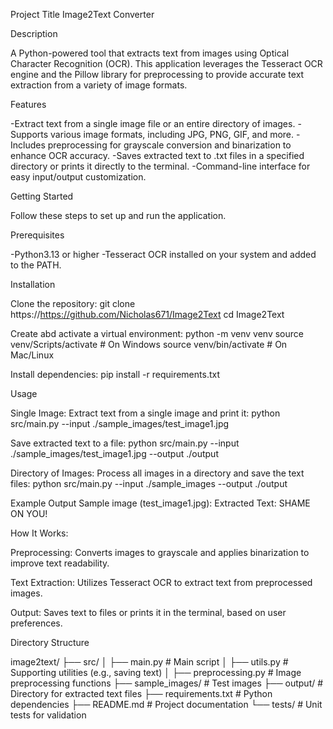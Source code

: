 Project Title
Image2Text Converter

Description

A Python-powered tool that extracts text from images using Optical Character Recognition (OCR). This application leverages the Tesseract OCR engine and the Pillow library for preprocessing to provide accurate text extraction from a variety of image formats.

Features

-Extract text from a single image file or an entire directory of images.
-Supports various image formats, including JPG, PNG, GIF, and more.
-Includes preprocessing for grayscale conversion and binarization to enhance OCR accuracy.
-Saves extracted text to .txt files in a specified directory or prints it directly to the terminal.
-Command-line interface for easy input/output customization.

Getting Started

Follow these steps to set up and run the application.

Prerequisites

-Python3.13 or higher
-Tesseract OCR installed on your system and added to the PATH.

Installation

Clone the repository:
git clone https://https://github.com/Nicholas671/Image2Text
cd Image2Text

Create abd activate a virtual environment:
python -m venv venv
source venv/Scripts/activate # On Windows
source venv/bin/activate # On Mac/Linux

Install dependencies:
pip install -r requirements.txt

Usage

Single Image:
Extract text from a single image and print it:
python src/main.py --input ./sample_images/test_image1.jpg

Save extracted text to a file:
python src/main.py --input ./sample_images/test_image1.jpg --output ./output

Directory of Images:
Process all images in a directory and save the text files:
python src/main.py --input ./sample_images --output ./output

Example Output
Sample image (test_image1.jpg):
Extracted Text:
SHAME ON YOU!

How It Works:

Preprocessing:
Converts images to grayscale and applies binarization to improve text readability.

Text Extraction:
Utilizes Tesseract OCR to extract text from preprocessed images.

Output:
Saves text to files or prints it in the terminal, based on user preferences.

Directory Structure

image2text/
├── src/
│ ├── main.py # Main script
│ ├── utils.py # Supporting utilities (e.g., saving text)
│ ├── preprocessing.py # Image preprocessing functions
├── sample_images/ # Test images
├── output/ # Directory for extracted text files
├── requirements.txt # Python dependencies
├── README.md # Project documentation
└── tests/ # Unit tests for validation
